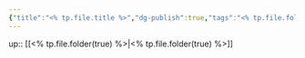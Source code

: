```yaml
---
{"title":"<% tp.file.title %>","dg-publish":true,"tags":"<% tp.file.folder(true) %>","language":"en","permalink":"/templates/post/","dgPassFrontmatter":true}
---
```


up:: [[<% tp.file.folder(true) %>\|<% tp.file.folder(true) %>]]
